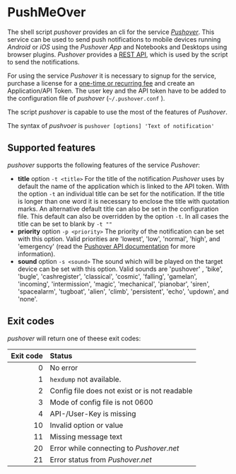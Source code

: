 # PushMeOver

The shell script *pushover* provides an cli for the service [*Pushover*](https://pushover.net/ "Pushover: Simple Notifications for Android, iOS, and Desktop"). This service can be used to send push notifications to mobile devices running *Android* or *iOS* using the *Pushover App* and Notebooks and Desktops using browser plugins. *Pushover* provides a [REST API](https://pushover.net/api "Pushover: API"), which is used by the script to send the notifications.

For using the service *Pushover* it is necessary to signup for the service, purchase a license for a [one-time or recurring fee](https://pushover.net/faq#overview-fees "Pushover: Frequently Asked Questions") and create an Application/API Token. The user key and the API token have to be added to the configuration file of *pushover* (`~/.pushover.conf` ).

The script *pushover* is capable to use the most of the features of *Pushover*.

The syntax of *pushvoer* is `pushover [options] 'Text of notification'`

## Supported features

*pushover* supports the following features of the service *Pushover*:

* **title** option `-t <title>`
For the title of the notification *Pushover* uses by default the name of the application which is linked to the API token.
With the option `-t` an individual title can be set for the notification. If the title is longer than one word it is necessary to enclose the title with quotation marks.
An alternative default title can also be set in the configuration file. This default can also be overridden by the option `-t`.
In all cases the title can be set to blank by `-t ""`
* **priority** option `-p <priority>`
The priority of the notification can be set with this option.
Valid priorities are 'lowest', 'low', 'normal', 'high', and 'emergency' (read the [Pushover API documentation](https://pushover.net/api "Pushover: API") for more information).
* **sound** option `-s <sound>`
The sound which will be played on the target device can be set with this option.
Valid sounds are  'pushover' , 'bike', 'bugle', 'cashregister', 'classical', 'cosmic', 'falling', 'gamelan', 'incoming', 'intermission', 'magic', 'mechanical', 'pianobar', 'siren', 'spacealarm', 'tugboat', 'alien', 'climb', 'persistent', 'echo', 'updown', and 'none'.

## Exit codes

*pushover* will return one of theese exit codes:

| Exit code | Status |
| ---:|:--- |
| 0 | No error |
| 1 | `hexdump` not available. |
| 2 | Config file does not exist or is not readable |
| 3 | Mode of config file is not 0600 |
| 4 | API-/User-Key is missing |
| 10 | Invalid option or value |
| 11 | Missing message text |
| 20 | Error while connecting to *Pushover.net* |
| 21 | Error status from *Pushover.net* |
